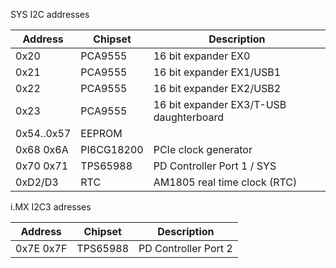 SYS I2C addresses

| Address    | Chipset  | Description               |
|------------|----------|---------------------------|
| 0x20       | PCA9555  | 16 bit expander EX0       |
| 0x21       | PCA9555  | 16 bit expander EX1/USB1  |
| 0x22       | PCA9555  | 16 bit expander EX2/USB2  |
| 0x23       | PCA9555  | 16 bit expander EX3/T-USB daughterboard|
| 0x54..0x57 | EEPROM   |                           |
| 0x68 0x6A  | PI6CG18200 | PCIe clock generator |
| 0x70 0x71  | TPS65988 |  PD Controller Port 1 / SYS |
| 0xD2/D3    | RTC      | AM1805 real time clock (RTC) |

i.MX I2C3 adresses

| Address    | Chipset  | Description               |
|------------|----------|---------------------------|
| 0x7E 0x7F  | TPS65988 |  PD Controller Port 2     |

